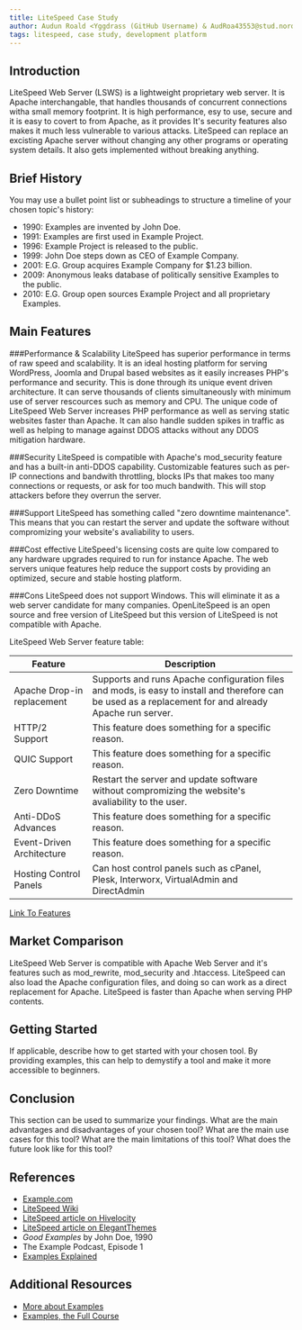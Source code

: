 ```yaml
---
title: LiteSpeed Case Study
author: Audun Roald <Yggdrass (GitHub Username) & AudRoa43553@stud.noroff.no (studentemail)>
tags: litespeed, case study, development platform
---
```


## Introduction

LiteSpeed Web Server (LSWS) is a lightweight proprietary web server. It is Apache interchangable, that handles thousands of concurrent connections witha small memory footprint. It is high performance, esy to use, secure and it is easy to covert to from Apache, as it provides It's security features also makes it much less vulnerable to various attacks.
LiteSpeed can replace an excisting Apache server without changing any other programs or operating system details. It also gets implemented without breaking anything.

## Brief History

You may use a bullet point list or subheadings to structure a timeline of your chosen topic's history:
- 1990: Examples are invented by John Doe.
- 1991: Examples are first used in Example Project.
- 1996: Example Project is released to the public.
- 1999: John Doe steps down as CEO of Example Company.
- 2001: E.G. Group acquires Example Company for $1.23 billion.
- 2009: Anonymous leaks database of politically sensitive Examples to the public.
- 2010: E.G. Group open sources Example Project and all proprietary Examples.

## Main Features

###Performance & Scalability
LiteSpeed has superior performance in terms of raw speed and scalability. It is an ideal hosting platform for serving WordPress, Joomla and Drupal based websites as it easily increases PHP's performance and security. This is done through its unique event driven architecture. It can serve thousands of clients simultaneously with minimum use of server rescources such as memory and CPU. The unique code of LiteSpeed Web Server increases PHP performance as well as serving static websites faster than Apache. It can also handle sudden spikes in traffic as well as helping to manage against DDOS attacks without any DDOS mitigation hardware.

###Security
LiteSpeed is compatible with Apache's mod_security feature and has a built-in anti-DDOS capability. Customizable features such as per-IP connections and bandwith throttling, blocks IPs that makes too many connections or requests, or ask for too much bandwith. This will stop attackers before they overrun the server.

###Support
LiteSpeed has something called "zero downtime maintenance". This means that you can restart the server and update the software without compromizing your website's avaliability to users.

###Cost effective
LiteSpeed's licensing costs are quite low compared to any hardware upgrades required to run for instance Apache. The web servers unique features help reduce the support costs by providing an optimized, secure and stable hosting platform.

###Cons
LiteSpeed does not support Windows. This will eliminate it as a web server candidate for many companies.
OpenLiteSpeed is an open source and free version of LiteSpeed but this version of LiteSpeed is not compatible with Apache.


LiteSpeed Web Server feature table:

| Feature | Description |
| --- | --- |
| Apache Drop-in replacement | Supports and runs Apache configuration files and mods, is easy to install and therefore can be used as a replacement for and already Apache run server. |
| HTTP/2 Support | This feature does something for a specific reason. |
| QUIC Support | This feature does something for a specific reason. |
| Zero Downtime | Restart the server and update software without compromizing the website's avaliability to the user. |
| Anti-DDoS Advances | This feature does something for a specific reason. |
| Event-Driven Architecture | This feature does something for a specific reason. |
| Hosting Control Panels | Can host control panels such as cPanel, Plesk, Interworx, VirtualAdmin and DirectAdmin |

 [Link To Features](https://www.litespeedtech.com/docs/webserver/introduction)


 

## Market Comparison

LiteSpeed Web Server is compatible with Apache Web Server and it's features such as mod_rewrite, mod_security and .htaccess. LiteSpeed can also load the Apache configuration files, and doing so can work as a direct replacement for Apache.
LiteSpeed is faster than Apache when serving PHP contents.

## Getting Started

If applicable, describe how to get started with your chosen tool. By providing examples, this can help to demystify a tool and make it more accessible to beginners.

## Conclusion

This section can be used to summarize your findings. What are the main advantages and disadvantages of your chosen tool? What are the main use cases for this tool? What are the main limitations of this tool? What does the future look like for this tool?

## References

- [Example.com](https://example.com)
- [LiteSpeed Wiki](https://www.litespeedtech.com/support/wiki/doku.php)
- [LiteSpeed article on Hivelocity](https://www.hivelocity.net/kb/what-is-litespeed/)
- [LiteSpeed article on ElegantThemes](https://www.elegantthemes.com/blog/wordpress/what-is-litespeed-web-server-software)
- *Good Examples* by John Doe, 1990
- The Example Podcast, Episode 1
- [Examples Explained](https://youtu.be/dQw4w9WgXcQ)

## Additional Resources

- [More about Examples](https://example.com)
- [Examples, the Full Course](https://youtu.be/dQw4w9WgXcQ)
